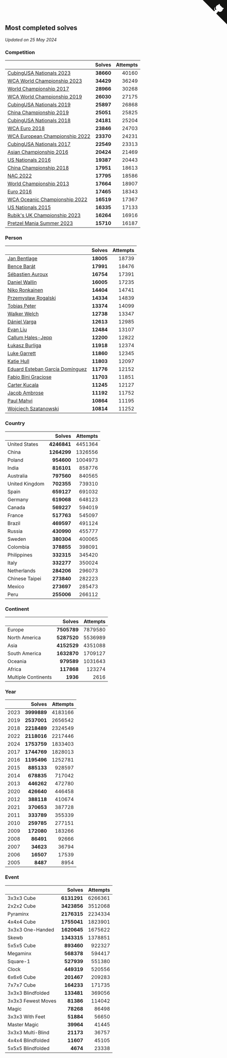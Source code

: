 ## Most completed solves

*Updated on 25 May 2024*


### Competition

|  | Solves | Attempts |
| :--- | ---: | ---: |
| [CubingUSA Nationals 2023](https://www.worldcubeassociation.org/competitions/CubingUSANationals2023) | **38660** | 40160 |
| [WCA World Championship 2023](https://www.worldcubeassociation.org/competitions/WC2023) | **34429** | 36249 |
| [World Championship 2017](https://www.worldcubeassociation.org/competitions/WC2017) | **28966** | 30268 |
| [WCA World Championship 2019](https://www.worldcubeassociation.org/competitions/WC2019) | **26030** | 27175 |
| [CubingUSA Nationals 2019](https://www.worldcubeassociation.org/competitions/CubingUSANationals2019) | **25897** | 26868 |
| [China Championship 2019](https://www.worldcubeassociation.org/competitions/ChinaChampionship2019) | **25051** | 25825 |
| [CubingUSA Nationals 2018](https://www.worldcubeassociation.org/competitions/CubingUSANationals2018) | **24181** | 25204 |
| [WCA Euro 2018](https://www.worldcubeassociation.org/competitions/Euro2018) | **23846** | 24703 |
| [WCA European Championship 2022](https://www.worldcubeassociation.org/competitions/Euro2022) | **23370** | 24231 |
| [CubingUSA Nationals 2017](https://www.worldcubeassociation.org/competitions/CubingUSANationals2017) | **22549** | 23313 |
| [Asian Championship 2016](https://www.worldcubeassociation.org/competitions/AsianChampionship2016) | **20424** | 21469 |
| [US Nationals 2016](https://www.worldcubeassociation.org/competitions/USNationals2016) | **19387** | 20443 |
| [China Championship 2018](https://www.worldcubeassociation.org/competitions/ChinaChampionship2018) | **17951** | 18613 |
| [NAC 2022](https://www.worldcubeassociation.org/competitions/NAC2022) | **17795** | 18586 |
| [World Championship 2013](https://www.worldcubeassociation.org/competitions/WC2013) | **17664** | 18907 |
| [Euro 2016](https://www.worldcubeassociation.org/competitions/Euro2016) | **17465** | 18343 |
| [WCA Oceanic Championship 2022](https://www.worldcubeassociation.org/competitions/OC2022) | **16519** | 17367 |
| [US Nationals 2015](https://www.worldcubeassociation.org/competitions/USNationals2015) | **16335** | 17133 |
| [Rubik's UK Championship 2023](https://www.worldcubeassociation.org/competitions/RubiksUKChampionship2023) | **16264** | 16916 |
| [Pretzel Mania Summer 2023](https://www.worldcubeassociation.org/competitions/PretzelManiaSummer2023) | **15710** | 16187 |

### Person

|  | Solves | Attempts |
| :--- | ---: | ---: |
| [Jan Bentlage](https://www.worldcubeassociation.org/persons/2010BENT01) | **18005** | 18739 |
| [Bence Barát](https://www.worldcubeassociation.org/persons/2008BARA01) | **17991** | 18476 |
| [Sébastien Auroux](https://www.worldcubeassociation.org/persons/2008AURO01) | **16754** | 17391 |
| [Daniel Wallin](https://www.worldcubeassociation.org/persons/2013WALL03) | **16005** | 17235 |
| [Niko Ronkainen](https://www.worldcubeassociation.org/persons/2010RONK01) | **14404** | 14741 |
| [Przemysław Rogalski](https://www.worldcubeassociation.org/persons/2013ROGA02) | **14334** | 14839 |
| [Tobias Peter](https://www.worldcubeassociation.org/persons/2014PETE03) | **13374** | 14099 |
| [Walker Welch](https://www.worldcubeassociation.org/persons/2011WELC01) | **12738** | 13347 |
| [Dániel Varga](https://www.worldcubeassociation.org/persons/2008VARG01) | **12613** | 12985 |
| [Evan Liu](https://www.worldcubeassociation.org/persons/2009LIUE01) | **12484** | 13107 |
| [Callum Hales-Jepp](https://www.worldcubeassociation.org/persons/2012HALE01) | **12200** | 12822 |
| [Łukasz Burliga](https://www.worldcubeassociation.org/persons/2013BURL01) | **11918** | 12374 |
| [Luke Garrett](https://www.worldcubeassociation.org/persons/2017GARR05) | **11860** | 12345 |
| [Katie Hull](https://www.worldcubeassociation.org/persons/2010HULL01) | **11803** | 12097 |
| [Eduard Esteban García Domínguez](https://www.worldcubeassociation.org/persons/2011EDUA01) | **11776** | 12152 |
| [Fabio Bini Graciose](https://www.worldcubeassociation.org/persons/2010GRAC02) | **11703** | 11851 |
| [Carter Kucala](https://www.worldcubeassociation.org/persons/2015KUCA01) | **11245** | 12127 |
| [Jacob Ambrose](https://www.worldcubeassociation.org/persons/2010AMBR01) | **11192** | 11752 |
| [Paul Mahvi](https://www.worldcubeassociation.org/persons/2012MAHV01) | **10864** | 11195 |
| [Wojciech Szatanowski](https://www.worldcubeassociation.org/persons/2011SZAT01) | **10814** | 11252 |

### Country

|  | Solves | Attempts |
| :--- | ---: | ---: |
| United States | **4246841** | 4451364 |
| China | **1264299** | 1326556 |
| Poland | **954600** | 1004973 |
| India | **816101** | 858776 |
| Australia | **797560** | 840565 |
| United Kingdom | **702355** | 739310 |
| Spain | **659127** | 691032 |
| Germany | **619068** | 648123 |
| Canada | **569227** | 594019 |
| France | **517763** | 545097 |
| Brazil | **469597** | 491124 |
| Russia | **430990** | 455777 |
| Sweden | **380304** | 400065 |
| Colombia | **378855** | 398091 |
| Philippines | **332315** | 345420 |
| Italy | **332277** | 350024 |
| Netherlands | **284206** | 296073 |
| Chinese Taipei | **273840** | 282223 |
| Mexico | **273697** | 285473 |
| Peru | **255006** | 266112 |

### Continent

|  | Solves | Attempts |
| :--- | ---: | ---: |
| Europe | **7505789** | 7879580 |
| North America | **5287520** | 5536989 |
| Asia | **4152529** | 4351088 |
| South America | **1632870** | 1709127 |
| Oceania | **979589** | 1031643 |
| Africa | **117868** | 123274 |
| Multiple Continents | **1936** | 2616 |

### Year

|  | Solves | Attempts |
| :--- | ---: | ---: |
| 2023 | **3999889** | 4183166 |
| 2019 | **2537001** | 2656542 |
| 2018 | **2218489** | 2324549 |
| 2022 | **2118016** | 2217446 |
| 2024 | **1753759** | 1833403 |
| 2017 | **1744769** | 1828013 |
| 2016 | **1195496** | 1252781 |
| 2015 | **885133** | 928597 |
| 2014 | **678835** | 717042 |
| 2013 | **446262** | 472780 |
| 2020 | **426640** | 446458 |
| 2012 | **388118** | 410674 |
| 2021 | **370653** | 387728 |
| 2011 | **333789** | 355339 |
| 2010 | **259785** | 277151 |
| 2009 | **172080** | 183266 |
| 2008 | **86491** | 92666 |
| 2007 | **34623** | 36794 |
| 2006 | **16507** | 17539 |
| 2005 | **8487** | 8954 |

### Event

|  | Solves | Attempts |
| :--- | ---: | ---: |
| 3x3x3 Cube | **6131291** | 6266361 |
| 2x2x2 Cube | **3423856** | 3512068 |
| Pyraminx | **2176315** | 2234334 |
| 4x4x4 Cube | **1755041** | 1823901 |
| 3x3x3 One-Handed | **1620645** | 1675622 |
| Skewb | **1343315** | 1378851 |
| 5x5x5 Cube | **893460** | 922327 |
| Megaminx | **568378** | 594417 |
| Square-1 | **527939** | 551380 |
| Clock | **449319** | 520556 |
| 6x6x6 Cube | **201467** | 209283 |
| 7x7x7 Cube | **164233** | 171735 |
| 3x3x3 Blindfolded | **133481** | 369056 |
| 3x3x3 Fewest Moves | **81386** | 114042 |
| Magic | **78268** | 86498 |
| 3x3x3 With Feet | **51884** | 56650 |
| Master Magic | **39964** | 41445 |
| 3x3x3 Multi-Blind | **21173** | 36757 |
| 4x4x4 Blindfolded | **11607** | 45105 |
| 5x5x5 Blindfolded | **4674** | 23338 |


<a href="https://github.com/jonatanklosko/wca_statistics" class="github-corner" aria-label="View source on Github"><svg width="80" height="80" viewBox="0 0 250 250" style="fill:#151513; color:#fff; position: absolute; top: 0; border: 0; right: 0;" aria-hidden="true"><path d="M0,0 L115,115 L130,115 L142,142 L250,250 L250,0 Z"></path><path d="M128.3,109.0 C113.8,99.7 119.0,89.6 119.0,89.6 C122.0,82.7 120.5,78.6 120.5,78.6 C119.2,72.0 123.4,76.3 123.4,76.3 C127.3,80.9 125.5,87.3 125.5,87.3 C122.9,97.6 130.6,101.9 134.4,103.2" fill="currentColor" style="transform-origin: 130px 106px;" class="octo-arm"></path><path d="M115.0,115.0 C114.9,115.1 118.7,116.5 119.8,115.4 L133.7,101.6 C136.9,99.2 139.9,98.4 142.2,98.6 C133.8,88.0 127.5,74.4 143.8,58.0 C148.5,53.4 154.0,51.2 159.7,51.0 C160.3,49.4 163.2,43.6 171.4,40.1 C171.4,40.1 176.1,42.5 178.8,56.2 C183.1,58.6 187.2,61.8 190.9,65.4 C194.5,69.0 197.7,73.2 200.1,77.6 C213.8,80.2 216.3,84.9 216.3,84.9 C212.7,93.1 206.9,96.0 205.4,96.6 C205.1,102.4 203.0,107.8 198.3,112.5 C181.9,128.9 168.3,122.5 157.7,114.1 C157.9,116.9 156.7,120.9 152.7,124.9 L141.0,136.5 C139.8,137.7 141.6,141.9 141.8,141.8 Z" fill="currentColor" class="octo-body"></path></svg></a><style>.github-corner:hover .octo-arm{animation:octocat-wave 560ms ease-in-out}@keyframes octocat-wave{0%,100%{transform:rotate(0)}20%,60%{transform:rotate(-25deg)}40%,80%{transform:rotate(10deg)}}@media (max-width:500px){.github-corner:hover .octo-arm{animation:none}.github-corner .octo-arm{animation:octocat-wave 560ms ease-in-out}}</style>
